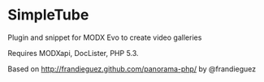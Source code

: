 SimpleTube
==========

Plugin and snippet for MODX Evo to create video galleries

Requires MODXapi, DocLister, PHP 5.3.

Based on http://frandieguez.github.com/panorama-php/ by @frandieguez
